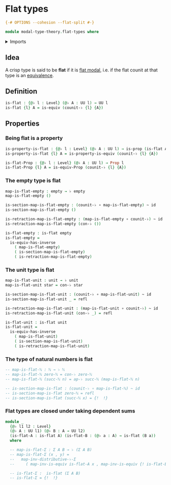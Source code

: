 # Flat types

```agda
{-# OPTIONS --cohesion --flat-split #-}

module modal-type-theory.flat-types where
```

<details><summary>Imports</summary>

```agda
open import foundation.empty-types
open import foundation.equivalences
open import foundation.function-types
open import foundation.homotopies
open import foundation.identity-types
open import foundation.propositions
open import foundation.unit-type
open import foundation.universe-levels

open import modal-type-theory.flat-modality
```

</details>

## Idea

A crisp type is said to be **flat** if it is
[flat modal](modal-type-theory.flat-modality.md), i.e. if the flat counit at
that type is an [equivalence](foundation-core.equivalences.md).

## Definition

```agda
is-flat : {@♭ l : Level} (@♭ A : UU l) → UU l
is-flat {l} A = is-equiv (counit-♭ {l} {A})
```

## Properties

### Being flat is a property

```agda
is-property-is-flat : {@♭ l : Level} (@♭ A : UU l) → is-prop (is-flat A)
is-property-is-flat {l} A = is-property-is-equiv (counit-♭ {l} {A})

is-flat-Prop : {@♭ l : Level} (@♭ A : UU l) → Prop l
is-flat-Prop {l} A = is-equiv-Prop (counit-♭ {l} {A})
```

### The empty type is flat

```agda
map-is-flat-empty : empty → ♭ empty
map-is-flat-empty ()

is-section-map-is-flat-empty : (counit-♭ ∘ map-is-flat-empty) ~ id
is-section-map-is-flat-empty ()

is-retraction-map-is-flat-empty : (map-is-flat-empty ∘ counit-♭) ~ id
is-retraction-map-is-flat-empty (con-♭ ())

is-flat-empty : is-flat empty
is-flat-empty =
  is-equiv-has-inverse
    ( map-is-flat-empty)
    ( is-section-map-is-flat-empty)
    ( is-retraction-map-is-flat-empty)
```

### The unit type is flat

```agda
map-is-flat-unit : unit → ♭ unit
map-is-flat-unit star = con-♭ star

is-section-map-is-flat-unit : (counit-♭ ∘ map-is-flat-unit) ~ id
is-section-map-is-flat-unit _ = refl

is-retraction-map-is-flat-unit : (map-is-flat-unit ∘ counit-♭) ~ id
is-retraction-map-is-flat-unit (con-♭ _) = refl

is-flat-unit : is-flat unit
is-flat-unit =
  is-equiv-has-inverse
    ( map-is-flat-unit)
    ( is-section-map-is-flat-unit)
    ( is-retraction-map-is-flat-unit)
```

### The type of natural numbers is flat

```agda
-- map-is-flat-ℕ : ℕ → ♭ ℕ
-- map-is-flat-ℕ zero-ℕ = con-♭ zero-ℕ
-- map-is-flat-ℕ (succ-ℕ n) = ap-♭ succ-ℕ (map-is-flat-ℕ n)

-- is-section-map-is-flat : (counit-♭ ∘ map-is-flat-ℕ) ~ id
-- is-section-map-is-flat zero-ℕ = refl
-- is-section-map-is-flat (succ-ℕ x) = {!  !}
```

### Flat types are closed under taking dependent sums

```agda
module _
  {@♭ l1 l2 : Level}
  (@♭ A : UU l1) (@♭ B : A → UU l2)
  (is-flat-A : is-flat A) (is-flat-B : (@♭ a : A) → is-flat (B a))
  where

  -- map-is-flat-Σ : Σ A B → ♭ (Σ A B)
  -- map-is-flat-Σ (x , y) =
  --   map-inv-distributive-♭-Σ
  --     ( map-inv-is-equiv is-flat-A x , map-inv-is-equiv {! is-flat-B x !} y)

  -- is-flat-Σ :  is-flat (Σ A B)
  -- is-flat-Σ = {!  !}
```

